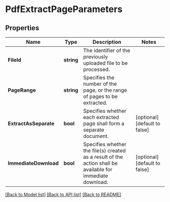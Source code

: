 # PdfExtractPageParameters

## Properties

Name | Type | Description | Notes
------------ | ------------- | ------------- | -------------
**FileId** | **string** | The identifier of the previously uploaded file to be processed. | 
**PageRange** | **string** | Specifies the number of the page, or the range of pages to be extracted. | 
**ExtractAsSeparate** | **bool** | Specifies whether each extracted page shall form a separate document. | [optional] [default to false]
**ImmediateDownload** | **bool** | Specifies whether the file(s) created as a result of the action shall be available for immediate download. | [optional] [default to false]

[[Back to Model list]](../README.md#documentation-for-models) [[Back to API list]](../README.md#documentation-for-api-endpoints) [[Back to README]](../README.md)


